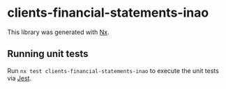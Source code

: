 <!-- gitbook-ignore -->

# clients-financial-statements-inao

This library was generated with [Nx](https://nx.dev).

## Running unit tests

Run `nx test clients-financial-statements-inao` to execute the unit tests via [Jest](https://jestjs.io).
